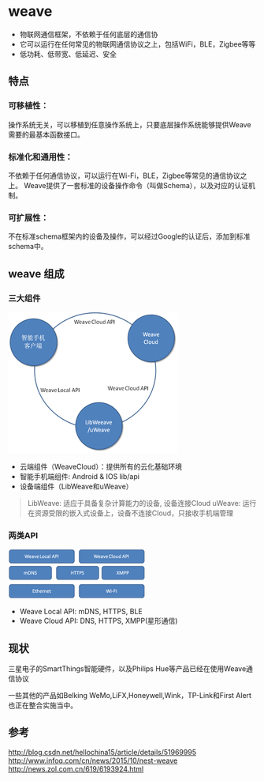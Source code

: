 # weave

* 物联网通信框架，不依赖于任何底层的通信协
* 它可以运行在任何常见的物联网通信协议之上，包括WiFi，BLE，Zigbee等等
* 低功耗、低带宽、低延迟、安全

## 特点

### 可移植性：

操作系统无关，可以移植到任意操作系统上，只要底层操作系统能够提供Weave需要的最基本函数接口。

### 标准化和通用性： 

不依赖于任何通信协议，可以运行在Wi-Fi，BLE，Zigbee等常见的通信协议之上。
Weave提供了一套标准的设备操作命令（叫做Schema），以及对应的认证机制。

### 可扩展性：

不在标准schema框架内的设备及操作，可以经过Google的认证后，添加到标准schema中。

## weave 组成

### 三大组件

![](https://github.com/letheascetic/coder/blob/master/IOT/pic/weave.png "weave-architecture")

* 云端组件（WeaveCloud）：提供所有的云化基础环境
* 智能手机端组件: Android & IOS lib/api 
* 设备端组件（LibWeave和uWeave）

> LibWeave: 适应于具备复杂计算能力的设备, 设备连接Cloud
> uWeave: 运行在资源受限的嵌入式设备上，设备不连接Cloud，只接收手机端管理

### 两类API

![](https://github.com/letheascetic/coder/blob/master/IOT/pic/weave-api.png "weave-api")

* Weave Local API:  mDNS, HTTPS, BLE
* Weave Cloud API:  DNS, HTTPS, XMPP(星形通信)

## 现状

三星电子的SmartThings智能硬件，以及Philips Hue等产品已经在使用Weave通信协议

一些其他的产品如Belking WeMo,LiFX,Honeywell,Wink，TP-Link和First Alert也正在整合实施当中。

## 参考
http://blog.csdn.net/hellochina15/article/details/51969995
http://www.infoq.com/cn/news/2015/10/nest-weave
http://news.zol.com.cn/619/6193924.html

